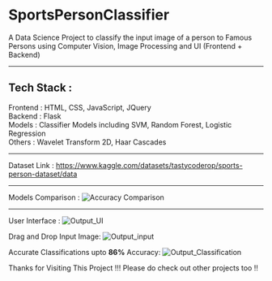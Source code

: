 # SportsPersonClassifier
A Data Science Project to classify the input image of a person to Famous Persons using Computer Vision, Image Processing and UI (Frontend + Backend)
<hr>

## Tech Stack : 
Frontend : HTML, CSS, JavaScript, JQuery <br>
Backend : Flask <br>
Models : Classifier Models including SVM, Random Forest, Logistic Regression <br>
Others : Wavelet Transform 2D, Haar Cascades
<hr>

Dataset Link : https://www.kaggle.com/datasets/tastycoderop/sports-person-dataset/data
<hr>

Models Comparison :
![Accuracy Comparison](https://github.com/user-attachments/assets/5a8ff917-d3f7-4642-9ca2-99bc791cf4c0)
<hr>

User Interface : 
![Output_UI](https://github.com/user-attachments/assets/e384c913-f70f-4898-b603-7e84b50f588f)

Drag and Drop Input Image:
![Output_input](https://github.com/user-attachments/assets/84a01c90-df1e-47db-8670-3f88fd71ff4a)

Accurate Classifications upto <b>86%</b> Accuracy:
![Output_Classification](https://github.com/user-attachments/assets/01e392b8-c234-4845-97c5-cd2ebaaa0dc3)


Thanks for Visiting This Project !!! Please do check out other projects too !!
